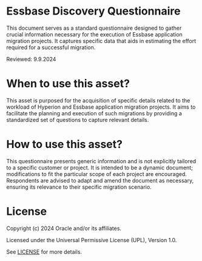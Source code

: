 # Essbase Discovery Questionnaire

This document serves as a standard questionnaire designed to gather crucial information necessary for the execution of  Essbase application migration projects. It captures specific data that aids in estimating the effort required for a successful migration.

Reviewed: 9.9.2024

# When to use this asset?

This asset is purposed for the acquisition of specific details related to the workload of Hyperion and Essbase application migration projects. It aims to facilitate the planning and execution of such migrations by providing a standardized set of questions to capture relevant details.

# How to use this asset?

This questionnaire presents generic information and is not explicitly tailored to a specific customer or project. It is intended to be a dynamic document; modifications to fit the particular scope of each project are encouraged. Respondents are advised to adapt and amend the document as necessary, ensuring its relevance to their specific migration scenario.

# License

Copyright (c) 2024 Oracle and/or its affiliates.

Licensed under the Universal Permissive License (UPL), Version 1.0.

See [LICENSE](https://github.com/oracle-devrel/technology-engineering/blob/main/LICENSE) for more details.
